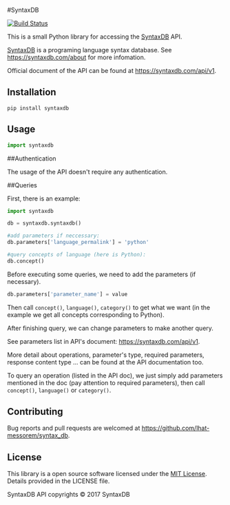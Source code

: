 #SyntaxDB

[![Build Status](https://travis-ci.org/lhat-messorem/syntax_db.svg?branch=master)](https://travis-ci.org/lhat-messorem/syntax_db)

This is a small Python library for accessing the [SyntaxDB](https://syntaxdb.com/) API.

[SyntaxDB](https://syntaxdb.com/) is a programing language syntax database. See https://syntaxdb.com/about for more infomation.

Official document of the API can be found at https://syntaxdb.com/api/v1.

## Installation

```
pip install syntaxdb
```

## Usage

```Python
import syntaxdb
```

##Authentication

The usage of the API doesn't require any authentication.

##Queries

First, there is an example:

```Python
import syntaxdb

db = syntaxdb.syntaxdb()

#add parameters if neccessary:
db.parameters['language_permalink'] = 'python'

#query concepts of language (here is Python):
db.concept()
```

Before executing some queries, we need to add the parameters (if necessary).

```Python
db.parameters['parameter_name'] = value
```

Then call `concept()`, `language()`, `category()` to get what we want (in the example we get all concepts corresponding to Python).

After finishing query, we can change parameters to make another query.

See parameters list in API's document: https://syntaxdb.com/api/v1.

More detail about operations, parameter's type, required parameters, response content type ... can be found at the API documentation too.

To query an operation (listed in the API doc), we just simply add parameters mentioned in the doc (pay attention to required parameters),
then call `concept()`, `language()` or `category()`.

## Contributing
Bug reports and pull requests are welcomed at https://github.com/lhat-messorem/syntax_db.

## License
This library is a open source software licensed under the [MIT License](http://opensource.org/licenses/MIT).
Details provided in the LICENSE file.

SyntaxDB API copyrights © 2017 SyntaxDB